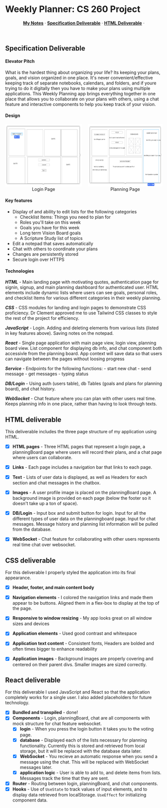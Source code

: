 # Weekly Planner: CS 260 Project

<p align="center">
  <a href="notes.md"><strong>My Notes</strong></a> ·
  <a href="#specification-deliverable"><strong>Specification Deliverable</strong></a> ·
  <a href="#html-deliverable"><strong>HTML Deliverable</strong></a> · 
</p>
<br/>

## Specification Deliverable

#### Elevator Pitch

What is the hardest thing about organizing your life? Its keeping your plans, goals, and vision organized in one place. It's never convenient/effective keeping track of separate notebooks, calendars, and folders, and if youre trying to do it digitally then you have to make your plans using multiple applications. This Weekly Planning app brings everything together in one place that allows you to collaborate on your plans with others, using a chat feature and interactive components to help you keep track of your vision.

#### Design

<div style="display: flex; align-items: flex-start;">
    <div style="display: flex; flex-direction: column; align-items: center; margin-right: 20px;">
        <img id="loginPage" src="./assets/loginPage.png" style="height: 200px;" />
        <label for="loginPage">Login Page</label>
    </div>
    <div style="display: flex; flex-direction: column; align-items: center;">
        <img id="planningPage" src="./assets/planningBoard.png" style="height: 200px;" />
        <label for="planningPage">Planning Page</label>
    </div>
</div>

#### Key features

- Display of and ability to edit lists for the following categories
    - Checklist Items: Things you need to plan for
    - Roles you'll take on this week
    - Goals you have for this week
    - Long term Vision Board goals
    - A Scripture Study list of topics
- Edit a notepad that saves automatically
- Chat with others to coordinate your plans
- Changes are persistently stored
- Secure login over HTTPS

#### Technologies

***HTML*** - Main landing page with motivating quotes, authentication page for signin, signup, and main planning dashboard for authenticated user. HTML elements include dynamic lists where users can see goals, personal roles, and checklist Items for various different categories in their weekly planning.

***CSS*** - CSS modules for landing and login pages to demonstrate CSS proficiency. Dr Clement approved me to use Tailwind CSS classes to style the rest of the project for efficiency.

***JavaScript*** - Login. Adding and deleting elements from various lists (listed in key features above). Saving notes on the notepad.

***React*** - Single page application with main page view, login view, planning board view. List component for displaying db info, and chat component both accessivle from the planning board. App context will save data so that users can navigate between the pages without loosing progress

***Service*** - Endpoints for the following functions:
    - start new chat
    - send message
    - get messages
    - typing status

***DB/Login*** - Using auth (users table), db Tables (goals and plans for planning board), and chat history.

***WebSocket*** - Chat feature where you can plan with other users real time. Keeps planning info in one place, rather than having to look through texts.


## HTML deliverable

This deliverable includes the three page structure of my application using HTML.

- [x] **HTML pages** - Three HTML pages that represent a login page, a planningBoard page where users will record their plans, and a chat page where users can collaborate.
- [x] **Links** - Each page includes a navigation bar that links to each page.
- [x] **Text** - Lists of user data is displayed, as well as Headers for each section and chat messages in the chatbox.
- [x] **Images** - A user profile image is placed on the planningBoard page. A background image is provided on each page (below the footer so it doesn't take up a ton of space).
- [x] **DB/Login** - Input box and submit button for login. Input for all the different types of user data on the planningboard page. Input for chat messages. Message history and planning list information will be pulled from the database.
- [x] **WebSocket** - Chat feature for collaborating with other users represents real time chat over websocket.


## CSS deliverable

For this deliverable I properly styled the application into its final appearance.

- [x] **Header, footer, and main content body**
- [x] **Navigation elements** - I colored the navigation links and made them appear to be buttons. Aligned them in a flex-box to display at the top of the page.
- [x] **Responsive to window resizing** - My app looks great on all window sizes and devices
- [x] **Application elements** - Used good contrast and whitespace
- [x] **Application text content** - Consistent fonts, Headers are bolded and often times bigger to enhance readability
- [x] **Application images** - Background images are properly covering and centered on their parent divs. Smaller images are sized correctly.


## React deliverable

For this deliverable I used JavaScript and React so that the application completely works for a single user. I also added placeholders for future technology.

- [x] **Bundled and transpiled** - done!
- [x] **Components** - Login, planningBoard, chat are all components with mock structure for chat feature websocket.
  - [x] **login** - When you press the login button it takes you to the voting page.
  - [x] **database** - Displayed each of the lists necessary for planning functionality. Currently this is stored and retrieved from local storage, but it will be replaced with the database data later.
  - [x] **WebSocket** - You recieve an automatic response when you send a message using the chat. This will be replaced with WebSocket messages later.
  - [x] **application logic** - User is able to add to, and delete items from lists. Messages track the time that they are sent.
- [x] **Router** - Routing between login, planningBoard, and chat components.
- [x] **Hooks** - Use of `UseState` to track values of input elements, and to display data retrieved from localStorage. `UseEffect` for initializing component data.